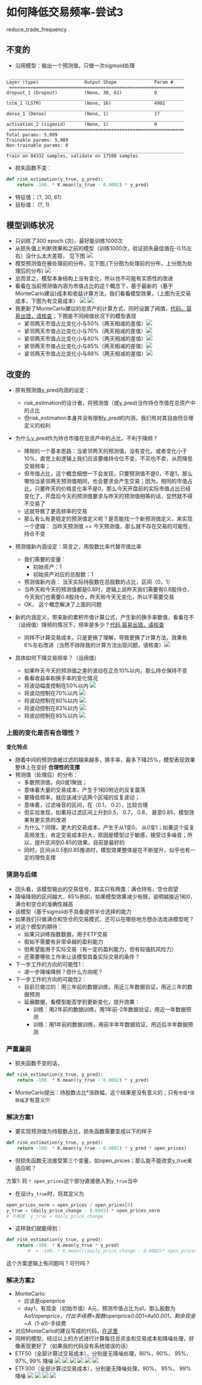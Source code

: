 # 如何降低交易频率-尝试3
reduce_trade_frequency

## 不变的
- 沿用模型：输出一个预测值，只做一次sigmoid处理
```
 _________________________________________________________________
Layer (type)                 Output Shape              Param #
 =================================================================
dropout_1 (Dropout)          (None, 30, 61)            0
 _________________________________________________________________
lstm_1 (LSTM)                (None, 16)                4992
 _________________________________________________________________
dense_1 (Dense)              (None, 1)                 17
 _________________________________________________________________
activation_2 (sigmoid)       (None, 1)                 0
 =================================================================
Total params: 5,009
Trainable params: 5,009
Non-trainable params: 0
 _________________________________________________________________
Train on 84332 samples, validate on 17500 samples
```
- 损失函数不变：
```python
def risk_estimation(y_true, y_pred):
    return -100. * K.mean((y_true - 0.0002) * y_pred)
```

- 特征值：（?, 30, 61）
- 目标值： (?, 1)

## 模型训练状况
- 只训练了300 epoch (次)，最好能训练1000次
- 从损失值上判断效果和之前的模型（训练1000次，验证损失最佳值在-0.15左右）没什么太大差距， 见下图
![](https://lh3.googleusercontent.com/CQw-U9vireeGK4-7ljRVw8mv8tIdhiMQCP-Lts4J2siMCCMRXowy4125Zpse5egQi1HaJvj3xOKVndvN1rMLb2zkZ-d9bd6yuGgaCcPDfYzW9hxt6HPEBotAskeONHlGidK151KxhumI5OOU4YJdWaaDiDjquu-bZ5M8LHCMrt19aDD1Hf1k2Fc283xnrGB1TqlITYkIJO4YnArV1eqW0evD2BmYy-hbtAlGymtDHfIeBLGExs4fnx7o1v0V9_v2LjO9V_4Vi8bkmzzv-CtqP9ReL-FhmtfzKIG3icaXBKbbL2gVGDy-r2mmrwQTvtx5ylAytgd7JxIIdB66bf-m7K4yIqIgPvQ7TAGTOEErAEtawCiiD5XkOPb_qlrQa3W7nbOGjxqal3PKOTMiSHGX0PWN83gjt5cO0wXO7QdDRpnk5i_9Tbbvf3upKCatz0On0ROboJTuZj8pa1dVY6sxL3RcMjiDDMu-Conehob52nePQi80mGSCD1MTKe-x3iKyvXlMGDHM5GPxtGAJJrir60lhsMwcYAPxFZ8DzcRdlbJjqqa_8g15OFf-2gLVmvTrFsXGLPCQlYt_a-oqRb7Cfx6LZRzgYtf2NveX1PKGGFeh5HuZmhlyvXBn=w686-h1136-no)
- 模型预测值在被处理前的分布，见下图,(下分图为处理前的分布，上分图为处理后的分布)
![](https://lh3.googleusercontent.com/yjmnE6AlxIsuQrf6AYepbjXIZ0B5v54lhsm1yHAvlVnACRBWoeYJv3GxfeVq61gy66bBLl9affVqBVLU-rAZpEI2vkvhrlOXWipclXWomQx_o_Wys4A5kBA7PfDXSib1o8FFHxtPX5Cvtl4_gUKOTSFsgR-t_l8JGb_X7yjUaTVhELeC98ifkPIdzJN6UxodRkDzCACsXrBjcS2BoMMhQItEkzdIRA9e2qXzwKyRvyikrPOWf1dAZyGPQaMUasZsnU7oPIbSmH5gRgYIykXWeJeCn7cVCuKG8NxccT7eNtMghkhNjSgrpyf_yb69yI-PrFOozJhZbXuXRE5hAOWsK_r2lfNaqbX2ZDe1N1_AhmaarOqj9RPXwQHpXCZEM6rXu6KZ8kjQLbqhCVs9ZYdNn0CP628JwUFn6shramNNdGcm2R4Mqia-VKs4RnxLGtugm1LIbdAGvh3m6uZUJGjsKHK4hy-2yB9-3RvayeVhlcWvmGCN6x-j5GN4W4eSQRYA5f_ObOX4FXTD4IXpkCYML0NlErftM7QEvbAKff7c5Gy9X80nZgfxM8feh7V3_m_8nqBHTreqnAXRs6wLtDksDlrA4gDMsCuTS2gIkRpqwoK_lrqdh9pQxLDI=w612-h1136-no)
- 总而言之，模型本身结构上没有变化，所以也不可能有实质性的改进
- 看看在当前预测值内涵为市值占比的这个概念下，基于最新的（基于MonteCarlo建议)成本和收益计算方法，我们看看模型效果，（上图为无交易成本，下图为有交易成本）
![](https://lh3.googleusercontent.com/LLGaW6L4dymCc_sav32qADqoYdNDblj84-nlVIfYW5hzO5QDxDQL13R3wHnxdx4jKpXS483YLRGEqY2HVfH_C8ZQvR9-S7G-fHpbk-UNV_PBhagPLWgstdNFiiLnKXz3NnNBx07_mvT51mlktNjMlZxTy3l06n82KQGQpw4tNKKclBVt-wala5QD_xCcXVM2hiKYDGTi77q5mljerOCXfMi4-3pnV0WTTntt0t1uXMCQ0yX9yKyYnxMqe0DgwK9AXRudOrG6X58TMQLTEV_IwBXUGyKiGGF8UuXjNKMexh7CrPz1pm-RuIR9kZLgEFc1Hd9-EovIBzgZmAak-Wuic0_TxynY_0kXcTTZUAVYQoZpGzZN28G-hJCkMMVjwfjUB5bo91RiRLw7qon6Yr5KDeXNZMpgZqX3CGXYIdfkhJUd54sjGbxC69cfrFIao4L8piqmE1P3SGi9e4pvETjDCVDM7gyZf9nm2mX48U-KQWPOiB5VxDsfQ7xHeX6hl7sAR-fUszVgBgyHpDjt3lMnmsvsrXRCbqMKV1SP4PEgSf-sYtW3mhy9mHgkEuGt0OJBp2EeY9KdLJ2wH03_VpuJWW6f3Mn85yjcjgQyS1w-4EUZf56zIpzzinzk=w2238-h1136-no)
![](https://lh3.googleusercontent.com/p4hmnKOZ6-JUVtQpIRbWLLrQS2U0uevY6-vfxQKMUbwiUmIIlANeVxUdO8Tr6YakfPkS1Vg14AIeLwb5jGWA_bk9H4oWp-_CcZ8K1In5MK0YV0LwdCu9Ckr2By7QNiEHXpXHmRw4G0wLPLgRTEdWXCx4FINBThdGA8UJ9x5sDdtACnj8igW7aUAZpRKa9S6W-QgDUAQZDGAQCXGM9Q9JLBwdvTYvvIAHaa3_vROZGYtzwGGGk9FhnxEvYEQSZ2tkeCMz9bI2PtTe7bEHCWLxw8-f70xsqpJK_aFDPiURG1oAmgm4geDTfALa-sX4wIgEEIFJxqVu98-_fqbHgim67dzavsqJNnCSUxwqCmpWKwO3D-gTaetwNF08KVzoBBijIV0MWtCMyOQ-Hc6xJu00mHWzhlwpoIgQEI7ndvLoUeMzPDF9Vebyfy2e4mLG5KfhLTJ8K4LAMN9zVCthWs_c9nbTVDR4g0ViN9IgxFijY3fsB6mG8LPwSS9rlsnBJpjSdlwSi7ZUvxhMTquo2XPmy0DZXx224etNZQsroihfwSBX6dljL2JOWlS82pQoEjRlAsK86W_2VdYxdDCVpSLRxWvnPpIIINh2Yg4UYeRh0_uZwE5QV7z--v1i=w2238-h1136-no)
- 我更新了MonteCarlo建议的总资产的计算方式，同时设置了阀值，[代码，容易出错，请核查](https://github.com/EmbraceLife/LIE/blob/master/my_utils/viz_03_stock_02_ETF_predict_return_plots.py#L284)；下图是不同阀值状况下的模型表现
	- 紧邻两天市值占比变化小与50%（两天相减的差值）![](https://lh3.googleusercontent.com/wCjXegaxLHSoqP2rbXOqC-xH64lGTLOS69Ybtzt6pWLQVsX7JwpmKhA9joY_ATkLi1C8DNEJdL8IvESEarCcoOWqsoiTgU7PXMrhBrU51NBoYIOYb6eZqVGALVZBPavdamAzZxpAuQVioCfRIfc1LOVQaithp_VGdwKHofAOIDPb8FEjwPbTdVCBkHOnJKLSi_W0XmFlhT_lZ_N719q6MK685l9cMV-xq19zzauwcIGSA9yD1IDTNfVk0WJAw64aBlTte9oXrbPrV46Jc4qLAaVR52QvgUDD8_kjd1wcPsUogIoz_q3_Ks7AFqYXtuTkbyMad9MDNeO5R5wIrwaMeFjyQb3ZBYPfoqzA84-jLGcVrWtwUF6MLvH0gj5zrXemwRf82Yh2sSR3c9LH1h7mfve36UiG-kS5ZTBoVaTcLn6HjePq33NGfnO-PzLicwD06Gwx8yd0yrz_lE17PUB-h9-TU9bpM4EfbTVJnKxwfUMk1pgEDr9qhp6aODxpMZQFve83FBUEEatxrAuxy1_r13Sc2hBepbbrOFjMVVhFfhXz_a0wao8KPdqP6k64qh6Xm6k3xHvv-ZZMoE5kbz035kyyepLIjONYENC9EGda4O2xASwc5wOgALl0=w2238-h1136-no)
	- 紧邻两天市值占比变化小与70%（两天相减的差值）![](https://lh3.googleusercontent.com/5RjTlhAfVickwY0adqXbZh_nlhOQVMgR0yot9eYVxs78y9C0YKMw8mjszW_xKSv-jIviNtmgaSEDRBtkZhYNyPr24QyNXrKiEzeu1o-2ROi9-p54TTHhSDxBFcNm7DfaIFMTiSdOBkfIGKGm18LnTHYDjeNlL6zeWpZ1yeA3w_K5q8PkfH4Dq3aTr6atmuBY8pgCr14m8DX46EtOOEPy-w_n2vE8LCKdo7DyCDpvYTHu1fRF6LiLKB_oIsQUDw_tndgudraXI2-O8UrrgA88Iq1CjkjGmo8egpYcxNffMl58UYLuMfBRGDdqKBWjVKj2gJI59x5TDuOaGAiVH6h1IS4T1tVUZXQIQCTT9Q75tSk_jiFrD08JjTEaiFmX19DLFUSxNCIzqNwxYt1S2AtSYTMCxUhryWOeLKl3iaj_LK6tKn4mrqjsCTk3p8G1XAZt1wT4d4ZI8WKI9txmWdgI2Wgzv_zEbHniDHMT37al1RTov70qNeh8aJ8Qd6BBn7OGYXYMr5e2fng4VJx0PchoDvjlLlU2xX7x3OOZoCQ78jMFZMTwqutOzgC7pJtrjz3V8AGQ_GFtr2m7pxxyubG36IOa3bdL1rRY2_reX-sFLvUrYZc8dibX_6a6=w2238-h1136-no)
	- 紧邻两天市值占比变化小与80%（两天相减的差值）![](https://lh3.googleusercontent.com/bp-7-2QbY7kQqTK69_lY5DT9UgTzInuDH0V2v5mwebxt166TavSjvEOrYuA0uAZxLQ4O7wJKqXIbcAXvk_O0AqYGtlW-p1hYhlyYq4AEoWIXPil-jivoh07hYPUyQ7ZuTXSe9VZlLwuvIz8i7JZdcqIQHIHJSruVQCHTqhrE1uAkt7qHjU9GsuJbMPPq7l0UQaPGTQo-GMESt6mOJ1HeywrLrCTogaZmtiO-njQ7w55-G4rin9KE4VH9gYwu_PCMOj4K_q1M9qOriNVEzuY3StXDkJHoPwgabBOaS4mIOWImlkdp3oTLCD4-wxyj5azl4ruH4pTeS8zZE4iKkiMnkVbWogtlS0ZldLnnQgg6dG0jmxxPcL6PSKhw3eRAFa0DsPrQjtRQBtNKLRa_F3w-XMeHKXv8kn0c8AsWN0T6JJHjHnfEZheGhfS33GjvDEwYne9gDVjlqsnTmQ2_kSlvRjIqrYGzdoBCBH6ycVbpjUZZmGc9K-ZgzbhwQXpLI7HDgApdMtLjgATTE0kgUOciMGwVWhYuIfE1Xey7I_lDPRkjDRPFMVKIEoKagm0GReQnaYuLjJM06PVHbLJKjLXronAktvNyaF34GmiHDnhxmLPwXW1-9AbpyhLg=w2238-h1136-no)
	- 紧邻两天市值占比变化小与85%（两天相减的差值）![](https://lh3.googleusercontent.com/SFQHZ90aP9cyIZ7Fw83W7U-bDA_FWy9tgPktP1Zz_ccKGAztngmfavtoO14Mju5B_xaL0xUKKEq9wsEnEMt8WXfsZ81KtMXRF0Rigjy6uF7wCKxTSemGi2tfb178NV0k5Sw7kUvh1x025Q4bEjyQ3H63-7U8UDWbtNYH_-JtOxXavpCAVMGjek5Yl-2OEYq0rM8ytHykn7YsOA4aPfRxVkbQEqJttfaEnuZyYEPt5vjKV7je11B8eBczPJ-iyF45SofB_hMTYZLsIRDMHDveH7STXGGjhCMFmneFFwuh9JXkN2Zax_MiIRWueDV0OFFIBn7RheaM7pG-JCXciIGzAooRZL9ALCSLwKnZf6fK4IYBdG8V7dHE-dZe7uSuxNtyEP7NU2d3EN9IF5pGN90jXdPNJXQrhfrzMBFZa_4mE-n9y5RAjN0aPkMMFXZIhaEZ7vrpxlW-U-Gu_H-4Q4OBtZzS_XpjqT-gHxop-QLxijVW-qPDgS3Pi9FV380XLO1W1W6GhzfvfrUwg2Yx1EF5P9w4c_5Pk3wfOOqQX7SSpkHCqFZjq-9F-GBKD115NwThV7LyEXm3s15pTSudS6CymAAFV2Wei5NSEIHpoboxJwQI6V7_ksgL20R1=w2238-h1136-no)
	- 紧邻两天市值占比变化小与88%（两天相减的差值）![](https://lh3.googleusercontent.com/2Hp_yyt3YkwHVVWnwcvTSj8AiObeie6DmjTZw5HOMfjSS3W9F6R36uyiSQpA05au737W0_sP60J-WrayGxbCBT85jmGO_ldNrBP3qkwRIjiHXUC-cgg_JW5T6x3PK8ildT58JWyAhojMtZrMSE1w72vCDTtj5EjWVE-p45jWt-qWR8ghG29lrLzTJ1dBs3Q1ECDy5widvG58EWjg9Biwf0cxrWliy7Kq0JcJ4_vWSDrKI91CJUI5Fe4lt3AUJxwZKNT17yvLAGKNEssXoaBb4-eXiZ4LvccoV1SGGAtN2kIBb_R57kHsuGxZlFLikeZ3lM2YLowHiztzj9SUNdok7gYUVBv0WW19MUI6c4cPOC6UgtU6yuGbemOh0IoTIBvOSv_3LDWQu6AnnmPfnwSEwMITfNWKTMG8gEzLo257z-MwpO9SeoqNYaZQjD7S0qFqvh-yL-OKtGacpguhwUJUmiLOweZh-RHDhC_9o06q0ulRz3FOrAZitGuJRlqLekk5EiI1qFZ7IKcp37xghP05tacVxyr5tjvtiLJmdSxK6WzpJgC4q8ooNJcgPsTTCVQ-eQe_MPPPnE6nk7SLMLpvkucY6hbPinWheBgdM8BqTe4PKqtYPkzXBLZf=w2238-h1136-no)

## 改变的
- 原有预测值y_pred内涵的设定：
	- risk_estimation的设计者，将预测值（或y_pred)当作持仓市值在总资产中的占比
	- 但risk_estimation本身并没有限制y_pred的内涵，我们有对其自由但合理定义的权利
- 为什么y_pred作为持仓市值在总资产中的占比，不利于降频？
	- 降频的一个基本思路：当紧邻两天的预测值，没有变化，或者变化小于10%，直觉上和逻辑上我们应该要维持仓位不变，不买也不卖，从而降低交易频率；
	- 但市值占比，这个概念细想一下会发现，只要预测值不是0，不是1，那么哪怕当紧邻两天预测值相同，也会要求会产生交易；因为，相同的市值占比，只要昨天的价格变化率不是0，那么今天开盘前的实际市值占比已经变化了，开盘后今天的预测值要求与昨天的预测值相等的话，显然就不得不交易了
	- 这就导致了更高频率的交易
	- 那么有么有更稳定的预测值定义呢？是否能找一个新预测值定义，来实现一个逻辑： 当昨天预测值 == 今天预测值，那么就不存在交易的可能性，持仓不变
- 预测值新内涵设定：简言之，用股数比率代替市值比率
	- 我们需要的变量：
		- 初始资产：1
		- 初始资产对应的总股数：1
	- 预测值新内涵： 当天实际持股数在总股数的占比，区间（0，1）
	- 当昨天和今天的预测值都是0.8时，逻辑上说昨天我们需要有0.8股持仓，今天我们也需要0.8股持仓，昨天和今天无变化，所以不需要交易
	- OK， 这个概念解决了上面的问题
- 新的内涵定义，带来新的累积市值计算公式，产生新的换手率数值，看看在不（设阀值）降频的情况下，频率是多少？[代码,容易出错，请核查](https://github.com/EmbraceLife/LIE/blob/master/my_utils/viz_03_stock_02_ETF_predict_return_plots.py#L209)
	- 同样不计算交易成本，只是更换了理解，导致更换了计算方法，效果有6%左右改进（当然不排除我的计算方法出现问题，请核查）![](https://lh3.googleusercontent.com/mD2LHECAL_u5E2U-SeojP0sdDu5mgGz7fC_08hG5l1D1Xo_MaLIatBq3r4VP1LrGKL65Omk7oJc86ZfFnLXJvAqyEJvBr5qmQjT-yORPfjZaEZeWN9ddXgfmhvMD6p6LI7gG7KDKm1QS_2dP-YlmCzyc7km5xmqbpFYH7ha2j9kro6URUfxpZSY-C-Il208wh1CC3q0aYxQ7ZfBTNobd0Ln68zIq_s-C7pKzKUPSTeV2QDud-LYffc-eojOkKU7Tk6dJ3kowIjH0_YbzD9N1yPGCz26QXUEtdTjNpJP2aBFJuao5XGdA4XKYmHW29MyubT34zo2x7r2H8w8KhLAoS-xcGW7_xFebAS7_tB7kck_BJfOkIElknF_LjXqCaczXZvaAZzSlJqUPZGr4LT3Q8TtQ0tVeqqT-xM-jRJeNsa5Hy04s_gq6c8ttn6r-opUMNP2fTKY5mosvkrlipZQeMifI1nTlaA3EecO2tbVjsiVbg3VI54he2Pzpy4tTU4lOX7IvzleF1L3lsvIhJeXN1Ba_RKzlsYzFLeHSOlejx8FAUUhGEuRn76ble4ZOXl7iTcFvszVyAx7aq4Mn0flv2XezhpNnimxbTFxs2Cb5qeTOjSzqJnacI3fy=w2238-h1136-no)

- 具体如何下降交易频率？（设阀值）
	- 如果昨天今天的预测值之差的波动在正负10%以内，那么持仓保持不变
	- 看看收益率和换手率的变化情况
	- 将波动幅度控制在50%以内 ![](https://lh3.googleusercontent.com/MQIUsT1XXCxQElCY15IsDWf9URR9vIbjHHqZEQRrpQTk1SC5Ktnx6vOxPnzy2ytoIviM--Vn-UYgrlD-hoqMVn9kZ0P-cGJn1pqsw8hfDhUq8h6NwIlXnv2s1HwcS758pThubtwyT0EidWokgqA7dApW9DWgMfW16yjz9fc51ElVARZugNDpwpfaptvsXmU2GgPUJSVkHFEuy13_h1rIga3Yb_r95pHmYVzyktajxX1evUeVhjIludE70xuA1T5LWUqzKm9pdZMGOPwqY8-_dWXspt4Wr0xJyu9DgkZpCQpABZ5PmduuNvVgFtmpmFLBD_QumfuqbjoFBPZRr4wlWf_hOnufkDEDKG1usuaML1oEJHD0gZEZCHdQwB6XAdecbEdCcZrcwQu8_qaIoE1D6tF3ZZNDAEQwA_P9lyq3Mb7EdILLYSvDKjTul246BcUdXNzhtYGw5OActVLiLWWaqnUK56BNHZ-yjAY7KFKDW-1jpH4DJq-lSNQLkTuXX-O6q3QGt9Wp0NM3kQtDQodAGxvRwY893V8N6VtePnju6YtZFZpqR9BBHzA6GueoUwWG4KdQFzK1QsGMgRtr0ajXPYeM4CYO3eUFVwvFi7YsVcY5vb4FcD3BAgSY=w2238-h1136-no)
	- 将波动控制在70%以内 ![](https://lh3.googleusercontent.com/HOIhyiAjZU97MKSFt8MUzN3h2NJvE5CxjfSoKgJCj5vkIdWmqtAAtm7V0Q486IVLbFHj9XvUvdUCzX9r5tXHL6bevVjQ_XPL3jzLaDiDmm-P9pfc6EgYq-w7dnvaA9479ei9B2QMBdMXSZexFuMzpv2sP8sVc4Mt1BVkKzyEDSn2AwPFyYEBVw3I8T9RBZVRiUMR1iMc2Gq6vNMPGvNmsSXXR9t_-zvg_8yev3ck2y5Ho3ifgCm-6YEKdgzqjVgqu--ie9GcX_Q3jtuAAboH2h5ndmeKZI1_EfzCbJCPo3wn0dZaERDOCLBaKT61oL6hDvQQFaKszmUaaMxuD2wZIUT9ZEtphgwlGFCZqvp2e6Qb2hbkDmWenykm3AAZvOh4YoCm8D1SghZdY0s_bMISICIu63aatkil768N71ku2ecuZyLvKQogRLIAddNu9BeRtfWgmWJ1mgMvPGnLieyeSriZmL3db7NJtjb3PkovCGdW4904K4F6CufWNlYjKH25S1XiyEy_jjE8-BOyDyBf2hEDq6vH-wm_G2xSIiQJY4k4gSiODSRRcDhMwyhTZAHcFYqjjjeTFkhLATMbiRFoF_q3nkgZ3LHMZMpb5Rv6YjY4pUQqsN3OS-n0=w2238-h1136-no)
	- 将波动控制在80%以内 ![](https://lh3.googleusercontent.com/s-qvGvGH28gmP8Zj62ZFwTsAOLxKJ0ey-ojfK9nuqh-TjOyFdrT_nYfgpbGwbwcg2FoB66c6JtDQIAH2Sv42--p6eLx0xUIDdJn414iNK1jnt1SRD_zNCHSZpaxViRg5BkKWpl31zI02lVpUusjtAFuLUejO9KalcVhkw55FtYtMViO6zO0FuK7CExprmLXPj8b13I04jwLjdbMP7ZPND2WcL0VuNswosCryUr0xDYrFEXsI8f8h2TjkzAhQkX_hPfzxRWN2-Mq1oB4dCAaMEMTrdqIvi5MN-W-pgOEgGJGnawW46ro8e9f1FzJiwrLR1DZ8PyteA6E70XM-Mf-pNLG_5WIiur_4QSiUtL54Z-_sZ23ZCnuEBXlv0-9QODm4DCtc6SY0vXXViBJhAQl9GAWoNtK2tz2eoTqkrbEuG0i662QjJTBp4r7jyit5CPbRg4O8K7f-mFL4YrWcwckkljHdvr8pZ78si5G0UDQNpaQZIWW9vSrC7MDKf6E5ofAIlBiVtSI3tTEapk1R2WFr1G0VbxHuDVYQNLb3oQnSSv-MpSQ6E6TEdGJUpYR814fVE9yZxKKnem_WbTf2HPj5IWpBMueteqMm0ze9ti9u4H-2912K2WpRAlzM=w2238-h1136-no)
	- 将波动控制在83%以内 ![](https://lh3.googleusercontent.com/yKNwRbQfckWuzD06zgG_vXtVhuS4XQEyhgvwPnATpJsDJdt7vrwiQeoGUTlD7JUNwrpUsUkgSU1mO5m4lxdBuvfNHASvU8SPuBV6npM4eTtLAFONHmbD5JAslZ7LtnnX0RofUo4I-dmG-XHz0mrtWNwCRwswf8WYfpQvbxE4PzK7bQu_OZWB4Vlp8ZYYCF2BFiU0TH-O5R34WxtHfK53ejTVC77wwPMhSVzBM1ey9PupMXOHhlHukI5N3vbBymU-OLjvUlgas3NVrJBpGYSlAGO5POG32pHInUIIlrWIe5yO4xe2qT_F3yl4g9skA8uGWmZnlXOFxvfx1ZQTSgH7tRX1toO4Gkn0p69ymBDzIi73kXGS7q0hgDi6ebdZ1q0KELExN5VorJiNCpRhsv7T9mbCuXqFqua5IiEvBGheTee3NUs0JDR3Oxghy7dtIjxl9zjsi95eZ6AWeQ2qkZppQ0--s5-yIsaldHyNvEuRJYHOqprk4lbEjGr6QQlFEu3Hepb3CNuZhky6Zm84_6-hxg0VIhpiS1_5x6L-QBwO5lttElmwBG8IVKq2ph4UwtIen9qe41U5VuX4fZNz3dCHsLLb6dN_5c1giIK9kj5uIP_G36oKh0kKOzpl=w2238-h1136-no)
	- 将波动控制在85%以内 ![](https://lh3.googleusercontent.com/wxEUDphErgOuHMhIr8f1Kl8IORyIIQ-xGa1KQjsFkWUfjMjvLt1akZ1O50d_YCTizjsz4t5W8r82JBrRoYfZ58o3prZqfzAP4jqN3SFwXGrcNtLui1UtYV0svgLcWVEaXCF9ulpm1Q9938q7MRRvxDpUf8zMbRpnh29SBL3PBeKip7LS7jKLtErFCV4Vqt6YjyQengQQtQN4t7Iqyc9tCsByXwcGk9ICoSGRri_OqVtBY0N4NLCudQlOwqdbiIzrI0rWCV73YyG2SmopiHYaJSk6MuM___EWPdXSG2Tc08lcblGnOOTa1BHlcLSN6kzxAVjpPL5wweOO7QZONqZssktznOWgM6_TViA9j3S2eaSsqEmMe8OobwXqxvEb5svCF0r8SCyoyy_rJ_SC6CXbxpm_1Lqw3-MSbpcob5rpHrRwkQVlavMq_Yz8aYtCOEDEXOGiBZom27-oSvO5zUVQmUpBNtk5FG1_mEg1qqJZNIddqDd7dE30Eq3bQIm50S_g27IXO12Nm3TmU-bbRiLgNQr_RjSdGGVKEXhdjNLqOt8kSZAtflOqJ4lbiy_VCdzdFnu9FVBkkqh3v_Md949Kc_HEcDNuTKi2JCZhsGTwXFUDJcFtYvCdyUd_=w2238-h1136-no)
### 上图的变化是否有合理性？
**变化特点**
- 随着中间的预测值被过滤的越来越多，换手率，最多下降25%，模型表现效果整体上在变好
**合理性的支撑**
- 预测值（处理后）的分布：
	- 多数预测值，向0或1聚拢；
	- 意味着大量的交易成本，产生于1和0附近的反复震荡
	- 要降低频率，就应该减少这两个区域的反复波动；
	- 意味着，过滤噪音的区间，在（0.1， 0.2），比较合理
	- 但实验发现，如果将过滤区间上升到0.5， 0.7， 0.8， 甚至0.85，模型效果有更实质的改进
	- 为什么？同理，更大的交易成本，产生于从1变0， 从0变1；如果这个反复高频发生，肯定交易成本巨大，原因是模型过于敏感，接受过多噪音；所以，提升区间到0.85的效果，目前是最好的
	- 同时，区间从0.5到0.85推进时，模型效果整体是在不断提升，似乎也有一定的理性支撑

### 猜测与后续
- 回头看，该模型输出的交易信号，其实只有两类：满仓持有，空仓观望
- 降噪降频的区间越大，85%例如，如果模型效果减少有限，说明越接近1和0，满仓和空仓的准确性越高
- 该模型（基于sigmoid)不具备提供半仓选择的能力
- 如果我们只做满仓和空仓的交易模式，还可以在哪些地方想办法改进模型呢？
- 对这个模型的期待：
	- 如果只训练指数数据，用于ETF交易
	- 假如不需要有非常卓越的盈利能力
	- 但希望能用于实际交易（有一定的盈利能力，但有较强抗风险力）
	- 还需要哪些工作来让该模型具备实际交易的条件？
- 下一步工作的方向的可能性1：
	- 进一步降噪降频？但什么方向呢？
- 下一步工作的方向的可能性2：
	- 目前已做过的：用三年前的数据训练，用近三年数据验证，用近三年的数据预测
	- 延展数据，看模型能否学到更新变化，提升效果：
		- 训练：用2年前的数据训练，用1年前-2年数据验证，用近一年数据预测
		- 训练：用1年前的数据训练，用前半年年数据验证，用近后半年数据预测


### 严重漏洞
- 损失函数不变的话，
```python
def risk_estimation(y_true, y_pred):
    return -100. * K.mean((y_true - 0.0002) * y_pred)
```
- MonteCarlo提出：持股数占比*涨跌幅，这个结果是没有意义的；只有`市值*涨跌幅`才有意义!!!


### 解决方案1
- 要实现预测值为持股数占比，损失函数需要变成以下的样子
```python
def risk_estimation(y_true, y_pred):
    return -100. * K.mean((y_true - 0.0002) * y_pred * open_prices)
```
- 但损失函数无法接受第三个变量，如open_prices；那么能不能改变y_true来适应呢？

方案1: 将 `* open_prices`这个部分直接嵌入到`y_true`当中
- 在设计`y_true`时，将其定义为

```python
open_prices_norm = open_prices / open_prices[0]
y_true = (daily_price_change - 0.0002) * open_prices_norm
# 不再是 `y_true = daily_price_change`
```

- 这样我们就能得到：

```python
def risk_estimation(y_true, y_pred):
	return -100. * K.mean(y_true * y_pred)
        #  = -100. * K.mean(((daily_price_change - 0.0002)* open_prices_norm) * y_pred)
```
这个方案逻辑上有问题吗？可行吗？

### 解决方案2
- MonteCarlo:
	- 应该是openprice
	- day1，有现金（初始市值）A元，预测市值占比为a1，那么股数为A*a1/openprice，付出手续费=股数*openprice*0.001=A*a1*0.001，剩余现金=A*（1-a1)-手续费
- 对应MonteCarlo的建议写成的代码，[在这里](https://github.com/EmbraceLife/LIE/blob/master/my_utils/viz_03_stock_02_ETF_predict_return_plots.py#L320)
- 同样的模型，经过以上的方式进行计算每日总资金和交易成本和降噪处理，好像表现更好了（如果我的代码没有系统错误的话）
- ETF50（全部计算过交易成本），分别是无降噪处理，80%，90%， 95%，97%, 99% 降噪
![](https://lh3.googleusercontent.com/aXapk-htAaTP9uRRJUq9a6pp0hOf_YE6g4s_9SQr2LtAS3hoCUUuj1PT1W1qREIhUOkFUJ_r-bS7V_WUYkjX9IkVprwQE4IAoPX-y-_fvdoi24Cy6O5Db0phZT2MmTYjr7f-ArnUxNIrInOJC-BhPKFMHMrCYoN9zqSf1fs-980KBfd42An_VDuQTmT0PJmPpt1gB-HG9oiIQUTv7A-lQnIXZQHd6pv5R0EkcHW6bZAkvGg5tWMzQYE_owMBdJ5LaL_ZGvd-BPqTIbKgoeXFTn_hsh-llppOMJq2q_vksgX-RzLGaFtFopajxn01JqIch_vbe5EpFxnItD0zJzk1T_rkAHMZzq_hSfLw15r9c26FO1lI1RUrChsk01GoHmAOk3b5TsOQbMpOS9fNtQLF9hp_fkI1rn9I0aHDLdtz_FmKWOQ0GyfFvraXSfwygz3tRwxMS_vo7BMaWl7kYitREOSvdzo6BdAReLGUbee9PHMdffCvVX-CTYG9eiG1K3g80DOdukPnXAQu2h9k5tgtnw71O8KtyrmYNOFpxZmPO2pnW8cYX_ydJmtoNSP_jY5w8NrqeMWjJLR8US6auoZkWXSR2QaEf8WBZGzZlNrfHfBTQFsOuYpsl0YG=w2412-h1224-no)
![](https://lh3.googleusercontent.com/Q7Mltm3sYJj3IoymphTL1CL8YCirnd_zB_v7C0ahnyl1Kzr-4cqUe2Mb_RWREeoglQ0IkTunn-ajJ7-OGY5kK2cj9zPrCMpLDHUfyPUpxx7sZENUUDCe3nhA6js14VE2Ww9tguUs8atyEkn_-_62fVPdFJpM8CeY7gwqan6FFv0dUIb1hQs7g9Gf9zem09AIylZbBjin8ZW06h7Rp2LzCNIAVItg3QKbAWLdshujIe4hnncMQZpJQqE5xf-zs6Yi17rrrVHZDFkpIlxoS-JNTsQAVeZuQsbANf7ex5SFqf2aw8l5170fHuD__S-ESwQ74tE_n6e2uBf2ipEYy275469GvpyKndaecr6Ry0xV9RQ8s8HrZ2ZVIO5DdrLDGfRr2V7-wH4j2me3UCKMXoR59za_rNfMYXLGoeoBcLC9nOW7d08saGPAfDrdQTkbyhgaG3kPgL0RinfDBS9eilL-bdOW1xW5LGGZz91VHqLDNDnz6kpWYubOoyyZe0s8k0k-WaZOznfflwQYJR-vpe8FlQoDgN9n9MJSWbZBMuYNUaxuLgJysJtwqHfnWcbZZECvNguabwUQX4Y3nY3MUCbm26uSO_E40L1U7leoUIJ0KfZuwa3ZA95VsBOh=w2412-h1224-no)
![](https://lh3.googleusercontent.com/eGxEJnkMnIsK1IjeKRJ7oEf63yOscPKDU6yeZ_P1h02F2epidTr6zzA4zr_avIMq0jv0fBD_nWQATi3PFmt7wrewCzLAkYXmGg-cOGnfZPlrjSIGBLzSnhUG0s6TTWKkkVqfuogf5y4GogI-GvoxSiLk2zZvZwMH3zQrnZ83u3pZg2kNEtSWtsUIBtJryeTUfsTtp5YKA3emp9zSM-_RzAeBB9jWpIpbnFcf3ycjDCSHQd2nAvI62X950uOcIos9XUOhHnBiLBCVjZ4TILHkpuZfIBZDpgAm3jSpuxjBxhFZb9sbTGQyUYLD_4dLXS1corTvbOwcbPuye1C1JXldM153kK42vgtiHhNEaOLU5GBTQjXcOr8gsBOU2cLLPg54FcjLrEAKISMolB5FlIPXxlcpoGZclHzcxaz3D0X70xNlpPR-1EG0jE5o2oVczGjRVFgG6Jo8qs5vR54y2GE69GHBTF4Y4EHKGgMfX-O48byHjAb5rIZfRF6-Z7zs7wcBd06yQtxKRYnyq1wITESWF468sE03H6WbjO-MIshQT38FoLxGlmO0Ds6HyLPXBsg_O6FXlm0WujNF9SWXNv8cgcdSSZFNDVd3hdrvXtrcqVNrLpisKjIpgxBi=w2412-h1224-no)
![](https://lh3.googleusercontent.com/ffVy7Vz7sZos82LaGXmv_FSMU2Kbu6KAZJhXFI0VYTYJnCzSX23Kb0PN2CnzwYoBGHk3ny7g1fO_Yu8fU3AMXanEBpYyZiHFg3FRCTQnkH4X99Z8mnF3oeZGpZt0MqniUbikXtCb1JQVYdWAEitz3wt2Ml0qBMCsPoSt69JSsMbQEbs1cvAMTkq8lUrwqfYmjc27kA2jO5pLxhgCeGwIx71STr_Aufwnq2ugKck4jaReXlTadcNIHASCzOYtUCNmI8nbIoVGM-A3v7yk_VZICH8tXcj7IYU3qm46CZQpq9MoByf--VyOvny7ahhwIH1y_fVzjmPk63FrCXzHJbVmyIuAZ-s6zYy06G5RDGjrK0WWhr-VDpF-2c1P4nfyqQsxnqG-mB0_NfFtelMJ6MXUyUzBi5Pv6HHGO2TcaIp0hDBsJwsm2rw_rbS6jvkct10Oae4eYn56Ve4QT8yE-kQQXTNfbLlQJ4axnSkfoT_MmYyy2tH9WJGx8JMRK3mFlyvkQbRtJaXuU29zngwx742nXEbm_6qc3BDodIrJo9AmVO8qGiSazb37ZpahYIKp-U1vHvfsdwdOx5rLa84MXZTJazWiOKnoz3poQKlZSs9FGcqXG1p1Rp2ZYA1b=w2412-h1224-no)
![](https://lh3.googleusercontent.com/BAfu9t60mYGnJFG3SMLFReC-nFwQAxtlfRA4fCWL_aVUFHAwsmPcpX6XcD-nRvBWdUtCmpXrKL0iBgKS1N3EXaWAwcL_vd-4eMq0ozQjfQeAtiBaN-V1QXdgScUbe0N-Prhn3EGSb5pZk213X58M43K_bAyOSZutGYMQ8fZ-1bwiUAB99grvI8GQPlW8zSwSTwMxltCloja_RYIPEcxtdJhxB8WDiUbmKAIhP1bR8p5Y_WrqCyIsdQa7TxygzIS6gIHs3aNhwIM2ipv3yBNbSRWpXN7wVVMSPqCqtq2bTqLv6p8tjBRKSvzfrrlmQxeR9KRuY83oDmYpAj79bI5e5BHSMU7xijCnLKTIOfhVn9ypmAihN83SnzW8FfO8xi1DtrwnFVxLLTlXc97MYIA_M1Xx1PurG4oUheRWVnM4-3LMG1p62rm-UWKiEpswl0YnhPzytjgpUnQLR160Q8T6HjEq-oPVMzMpaO398SyN4CCjmYodeF3O6rPrZKMGl6VcpEzn6ZGJPWsJOvqoxtMscfkYnnDH49NsXP4U4QV46hqzg2tZdniKmOIDi8uL7TgkIa7Ro6dtMu_x5chCoxaB6iPH-CgkEc_6KOs4_6fJi8G1zOU9YezLOnhi=w2412-h1224-no)
![](https://lh3.googleusercontent.com/67JICpQvz1sTSbtPHYLljh1szhZMSns0Zop8-KASWBefgYU_xo-2MeOhCK6JIEs0bqUsAgfH3U6xviJn17u5EnMmda0JScD2cYdeeQYGx4-pDW2tJvNMPNG4tYN5mlYd5He_ijRsJcq6E-9sCPs7MOkKDqdsUTY0_5R5xIxLzOleZovxTPUwbysvqDsRG8Y0s2kqCZvzhZBXa3pJVgSQjAsDdCNKk31vUAEEog2jwH8pmYEOGXL3sY4bXTBeeO053cfxkVFLC-rzmYi8eFdIXOpeJQnGZ4YMMtsLDfzqw29fqNt_dFdQYCUQmqQ7gWVsuwymgDuPiUaI61Ag4JXJ-dG0UURwZqVaDxjWty-IKV-hmA71HvGI51CmySf2Tzf36dqEzbcmw2rS4oKJNeLjTv_9t3lD13JWMCOKyu8yGSNXsffCgTIDCgkEGuylyjzjmBOlYPivcp0H7l1hazLwqWVHfbLX0bnrAe7oy8st1_VnFFVGw8eDesLs-Ye-EZMwhXNsSc9-kITL2SeHRVh-8KEOYur2naVP8DHMUGlkhZU9iAp_CAq1y-9HGNHsK5q01Y6U2obIo2Dwih0GWYqPeKxp979ylTUV3j0sUuuW4KuNm-LN1Pz_dFxW=w2412-h1224-no)
![]()
- ETF300（全部计算过交易成本），分别是无降噪处理，90%， 95%， 99% 降噪
![](https://lh3.googleusercontent.com/uZ91iSMBv-pIOspmE7iUUpBCljAi-W24omCA6Pq5WcrdmRSvNL2FqgIcZefPhht7syrp3h_GrZgYX0UsgpCtNbHekPKOPnm0PYvY4dcLuCHuXerq1HHRZ-n_2u6uuaxlTEawrX5YbnWaw3cVBkhFszXdR30BAK6mS1kMSny_LLOBqOSA47Ugvh-rQf2O0lKeZc2fAKHfp6dLVMynD62ftcghiw5ew1nEqianzzUpgSPIbVturcG1YMPQavGZPSMEeK1b1f4TpK_wyRVn01RMyvfr_BhC1n6Wq6plnLuF_rfhcWBWLWtfIrlGP5c775rgsvhw_mIqSDRRpfZcvzKlkxAKzACcD7gkLSBA-hnbPu1dhvhMgW9A2-qU7b4ViGOVC_E-EkfAgVM-pfPYeIplna1d4OEDTqhTidbLItX86qg8X7zm4Ri67BMJH4sG3WU9RVPuGk0aIroKaYJ5UXuzqxKVddYqx4j7jE3p8-4u68h-a5yKL5ZceBs-nCM_JgwFWgJn73SheoLKSkEwUPBbfju4QldwOFGhqFlFBWsvEAn8q5VXnKYKu2USMag4AhvsP3r-2hdWpYK7Bhzobt268QYeaIIfg_eo51sOo9HaaP0Vic2xvxIwVbYn=w2412-h1224-no)
![](https://lh3.googleusercontent.com/E-6iYmxxW19myTH0I0GzGywdMekru52Ppw51ZnMorFx2IM3Ks1rE0fFKgzZyoPY-dTVOlnloGIxp_AeZG3Y0ZEF0d_hYQJM418LFCEUEU_JtUsRkpmKNpYCRv7de0P_ln-X1N1HaMjkMbiv5HLyVxWXLgcVkVV3G7716b0KG1t1FAaSSyq_kaj5q8kYwzHmf7-SFm6l1o2OkeDN69fH1doH9h7jpopUyl51aOoHqFb6ILij3cacOSjkvPY0Qpd27A52RVfazKPRhjWX2q67MTEcoXyyeU9yB146n7V3xCfbIfUn0GDrn-fpFUgXmylH_rVR5CRfDGMzVku_ML0-xEk6yHDsOlKOAAUA7OK6GPrcGdOJgtGPHkv1VCGOuKUq5tZ-wE6LJ-akJyN0WpLmnqwXi1sb0BDuYnL1MEIuM9PEJLtG9pwKaM6ZmPpFZo-n-FcRaLxavwcOOVYY4AqrBLYMICRuc0es6PRuZ3vfcnzua9pSJYglvWnOiAAg1je6Q2Akufx-j3YLMkdQLrJ2b3_HepWCHUl1AmjhJuQB_fxQ2_T74ChUP8gF0J4tUQpIEFumnacCCka2t08qo51nFItn0RaWkTrSrpBQr1SBLA6zbyhQ2yoJXcKcP=w2412-h1224-no)
![](https://lh3.googleusercontent.com/Ys8KWO1Ct0j13yHUHSICiFuZrBCgHAsWggbF57cYU2PZ7Zf7pZ6wtAYDKZKBy6iNFnoY2gOHm_5qvGJUlDpLbSWpJNEnv6LYEM2-2xSLVJAxeVq63TXsUYmXGPcSl252gzi0tpKftkwtxO-Upr3z7CTR44c7UcEeCGID8l1nxX6OdUacjaYVnB1-CJq1ck2Em2GEY8F_BnA1evjEsyZxUONFuxb7mKm_dhEGW1Ce6LBV-IvbO3BYwwDOkzWAkD6PERYle7Mw2R_QlpWpqnN6jxHpQfaZ4gkSdTIwj-0JItaWkUAwp4BjBucBC4xX0Q1RPODwwyCXxcL2QSVAtsD2saO5YHjDJI6XC3rNP3OAwqirPah4ilemiBk-gdCpBKvLJHx_ypwDnntgIq6eX3T9mxCZJilx7odosREQOvNnpzAEM7fqwHOQ4-SHrDJ-UHjIsMKNCNBtPGbM9HQtfB_TF_DB3FpyBfqsJBuYHMa9sCNR4rP0Q4tbxZR3nFuCglgaPrpK_dXndU-hiwaMOdq7kJacvMHoVb5KBNAesxgqGs6BYDhGDTkzPHRF0pW5TxZIEGRhnYnmfm2zufyiPzTv2PRPpNXXNGa496bUb9IpfP2Z47VnsdEtgBel=w2412-h1224-no)
![](https://lh3.googleusercontent.com/NetcjvCqAHw5m1bLP2NzBdOduiO_ugcfiCEa8hWm0Vr5lgv2rzL2J97jG-3ONpVWdzIt_7RaBDnlwkfPooxTknCHyGeZ0bQe-BXPZb-IQ4It1yA5zAdm-QhJNS7UWsoUNUTQFqw_MvbvhrGE6wKgjqWoZwlfCmhtsiJNbeBhKoio3I1L1XExUTswulQVrz82ibCw6twoCS8mH2MwY8R5vPXCDJ21CU4h3zfve5lU9z5u4vOgCF7yYTwbVTOD-SOc0TicLKtx4gBgdOn4HHtTbOXP4oq30Q5k3LXlILRBvHrBmO7Ew-uWsqzxiTj9dvKa4orkLIM56pQndsk-vYWg-xD9CR06TIZVpROY98XzpTCUCTX02w9vPsgmCNw0M1ARzf1MCwjBj3Wbf_iVbKBwF-6s3nm8ZPUjC_CiHvDjqHSLqrGkh3bJvh1C7IMfekhUnviHHLZPzWM3SHS7F01ngUELNnKkS_jcLvDgJxIrDW8_a7zU3gJwqe0PLxZY-UBbHQtdriw8B2UWO7s-Hcxw3BwuuIkkFEv1R3bzJAiR8eWKbxs_NOOKsfRKSo3vdxz3TGlcgFdNslr2UjhIpzoZqzbWark9HAVNhoHz6_XSMj8RxH8ZFThmP2jt=w2412-h1224-no)
